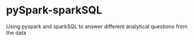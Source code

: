 # pySpark-sparkSQL
Using pyspark and sparkSQL to answer different analytical questions from the data 
